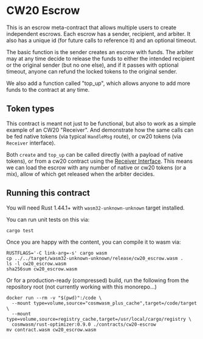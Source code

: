 # CW20 Escrow

This is an escrow meta-contract that allows multiple users to
create independent escrows. Each escrow has a sender, recipient,
and arbiter. It also has a unique id (for future calls to reference it)
and an optional timeout.

The basic function is the sender creates an escrow with funds.
The arbiter may at any time decide to release the funds to either
the intended recipient or the original sender (but no one else),
and if it passes with optional timeout, anyone can refund the locked
tokens to the original sender.

We also add a function called "top_up", which allows anyone to add more
funds to the contract at any time.

## Token types

This contract is meant not just to be functional, but also to work as a simple
example of an CW20 "Receiver". And demonstrate how the same calls can be fed
native tokens (via typical `HandleMsg` route), or cw20 tokens (via `Receiver` interface).

Both `create` and `top_up` can be called directly (with a payload of native tokens),
or from a cw20 contract using the [Receiver Interface](../../packages/cw20/README.md#receiver).
This means we can load the escrow with any number of native or cw20 tokens (or a mix),
allow of which get released when the arbiter decides.

## Running this contract

You will need Rust 1.44.1+ with `wasm32-unknown-unknown` target installed.

You can run unit tests on this via: 

`cargo test`

Once you are happy with the content, you can compile it to wasm via:

```
RUSTFLAGS='-C link-arg=-s' cargo wasm
cp ../../target/wasm32-unknown-unknown/release/cw20_escrow.wasm .
ls -l cw20_escrow.wasm
sha256sum cw20_escrow.wasm
```

Or for a production-ready (compressed) build, run the following from the
repository root (not currently working with this monorepo...)

```
docker run --rm -v "$(pwd)":/code \
  --mount type=volume,source="cosmwasm_plus_cache",target=/code/target \
  --mount type=volume,source=registry_cache,target=/usr/local/cargo/registry \
  cosmwasm/rust-optimizer:0.9.0 ./contracts/cw20-escrow
mv contract.wasm cw20_escrow.wasm
```
